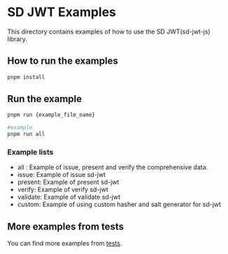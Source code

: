 # SD JWT Examples

This directory contains examples of how to use the SD JWT(sd-jwt-js) library.

## How to run the examples

```bash
pnpm install
```

## Run the example

```bash
pnpm run {example_file_name}

#example
pnpm run all
```

### Example lists

- all : Example of issue, present and verify the comprehensive data.
- issue: Example of issue sd-jwt
- present: Example of present sd-jwt
- verify: Example of verify sd-jwt
- validate: Example of validate sd-jwt
- custom: Example of using custom hasher and salt generator for sd-jwt

## More examples from tests

You can find more examples from [tests](../test).
